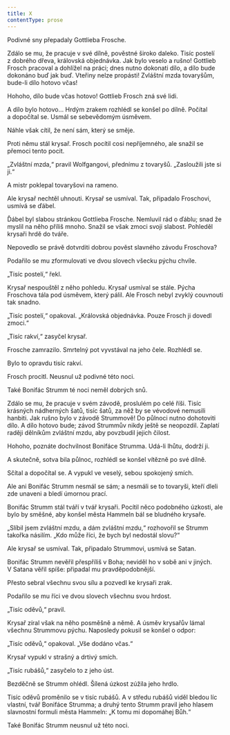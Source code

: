 ```yaml
---
title: X
contentType: prose
---
```


  

Podivné sny přepadaly Gottlieba Frosche.

Zdálo se mu, že pracuje v své dílně, pověstné široko daleko. Tisíc postelí z dobrého dřeva, královská objednávka. Jak bylo veselo a rušno! Gottlieb Frosch pracoval a dohlížel na práci; dnes nutno dokonati dílo, a dílo bude dokonáno buď jak buď. Vteřiny nelze propásti! Zvláštní mzda tovaryšům, bude-li dílo hotovo včas!

Hohoho, dílo bude včas hotovo! Gottlieb Frosch zná své lidi.

A dílo bylo hotovo… Hrdým zrakem rozhlédl se konšel po dílně. Počítal a dopočítal se. Usmál se sebevědomým úsměvem.

Náhle však cítil, že není sám, který se směje.

Proti němu stál krysař. Frosch pocítil cosi nepříjemného, ale snažil se přemoci tento pocit.

„Zvláštní mzda,“ pravil Wolfgangovi, přednímu z tovaryšů. „Za­sloužili jste si ji.“

A mistr poklepal tovaryšovi na rameno.

Ale krysař nechtěl uhnouti. Krysař se usmíval. Tak, připadalo Froschovi, usmívá se ďábel.

Ďábel byl slabou stránkou Gottlieba Frosche. Nemluvil rád o ďáblu; snad že myslil na něho příliš mnoho. Snažil se však zmoci svoji slabost. Pohleděl krysaři hrdě do tváře.

Nepovedlo se právě dotvrditi dobrou pověst slavného závodu Froschova?

Podařilo se mu zformulovati ve dvou slovech všecku pýchu chvíle.

„Tisíc postelí,“ řekl.

Krysař nespouštěl z něho pohledu. Krysař usmíval se stále. Pýcha Froschova tála pod úsměvem, který pálil. Ale Frosch nebyl zvyklý couvnouti tak snadno.

„Tisíc postelí,“ opakoval. „Královská objednávka. Pouze Frosch ji dovedl zmoci.“

„Tisíc rakví,“ zasyčel krysař.

Frosche zamrazilo. Smrtelný pot vyvstával na jeho čele. Rozhlédl se.

Bylo to opravdu tisíc rakví.

Frosch procitl. Neusnul už podivné této noci.

Také Bonifác Strumm té noci neměl dobrých snů.

Zdálo se mu, že pracuje v svém závodě, proslulém po celé říši. Tisíc krásných nádherných šatů, tisíc šatů, za něž by se vévodové nemusili hanbiti. Jak rušno bylo v závodě Strummově! Do půlnoci nutno dohotoviti dílo. A dílo hotovo bude; závod Strummův nikdy ještě se neopozdil. Zaplatí raději dělníkům zvláštní mzdu, aby povzbudil jejich čilost.

Hohoho, poznáte dochvilnost Bonifáce Strumma. Udá-li lhůtu, dodrží ji.

A skutečně, sotva bila půlnoc, rozhlédl se konšel vítězně po své dílně.

Sčítal a dopočítal se. A vypukl ve veselý, sebou spokojený smích.

Ale ani Bonifác Strumm nesmál se sám; a nesmáli se to tovaryši, kteří dleli zde unaveni a bledí úmornou prací.

Bonifác Strumm stál tváří v tvář krysaři. Pocítil něco podobného úzkosti, ale bylo by směšné, aby konšel města Hammeln bál se bludného krysaře.

„Slíbil jsem zvláštní mzdu, a dám zvláštní mzdu,“ rozhovořil se Strumm takořka násilím. „Kdo může říci, že bych byl nedostál slovu?“

Ale krysař se usmíval. Tak, připadalo Strummovi, usmívá se Satan.

Bonifác Strumm nevěřil přespříliš v Boha; neviděl ho v sobě ani v jiných. V Satana věřil spíše: připadal mu pravděpodobnější.

Přesto sebral všechnu svou sílu a pozvedl ke krysaři zrak.

Podařilo se mu říci ve dvou slovech všechnu svou hrdost.

„Tisíc oděvů,“ pravil.

Krysař zíral však na něho posměšně a němě. A úsměv krysařův lámal všechnu Strummovu pýchu. Naposledy pokusil se konšel o odpor:

„Tisíc oděvů,“ opakoval. „Vše dodáno včas.“

Krysař vypukl v strašný a drtivý smích.

„Tisíc rubášů,“ zasyčelo to z jeho úst.

Bezděčně se Strumm ohlédl. Šílená úzkost zúžila jeho hrdlo.

Tisíc oděvů proměnilo se v tisíc rubášů. A v středu rubášů viděl bledou líc vlastní, tvář Bonifáce Strumma; a druhý tento Strumm pravil jeho hlasem slavnostní formuli města Hammeln: „K tomu mi dopomáhej Bůh.“

Také Bonifác Strumm neusnul už této noci.
